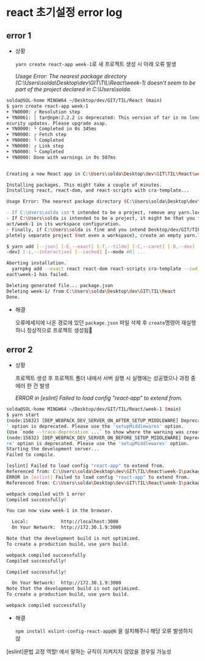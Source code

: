 # react 초기설정 error log

## error 1

+ 상황

  `yarn create react-app week-1`로 새 프로젝트 생성 시 아래 오류 발생 

  *Usage Error: The nearest package directory (C:\Users\solda\Desktop\dev\GIT\TIL\React\week-1) doesn't seem to be part of the project declared in C:\Users\solda.*

```bash
solda@SOL-home MINGW64 ~/Desktop/dev/GIT/TIL/React (main)
$ yarn create react-app week-1
➤ YN0000: ┌ Resolution step
➤ YN0061: │ tar@npm:2.2.2 is deprecated: This version of tar is no longer supported, and will not receive s
ecurity updates. Please upgrade asap.
➤ YN0000: └ Completed in 0s 345ms
➤ YN0000: ┌ Fetch step
➤ YN0000: └ Completed
➤ YN0000: ┌ Link step
➤ YN0000: └ Completed
➤ YN0000: Done with warnings in 0s 507ms


Creating a new React app in C:\Users\solda\Desktop\dev\GIT\TIL\React\week-1.

Installing packages. This might take a couple of minutes.
Installing react, react-dom, and react-scripts with cra-template...

Usage Error: The nearest package directory (C:\Users\solda\Desktop\dev\GIT\TIL\React\week-1) doesn't seem to be part of the project declared in C:\Users\solda.

- If C:\Users\solda isn't intended to be a project, remove any yarn.lock and/or package.json file there.   
- If C:\Users\solda is intended to be a project, it might be that you forgot to list Desktop/dev/GIT/TIL/Re
act/week-1 in its workspace configuration.
- Finally, if C:\Users\solda is fine and you intend Desktop/dev/GIT/TIL/React/week-1 to be treated as a com
pletely separate project (not even a workspace), create an empty yarn.lock file in it.

$ yarn add [--json] [-E,--exact] [-T,--tilde] [-C,--caret] [-D,--dev] [-P,--peer] [-O,--optional] [--prefer
-dev] [-i,--interactive] [--cached] [--mode #0] ...

Aborting installation.
  yarnpkg add --exact react react-dom react-scripts cra-template --cwd C:\Users\solda\Desktop\dev\GIT\TIL\R
eact\week-1 has failed.

Deleting generated file... package.json
Deleting week-1/ from C:\Users\solda\Desktop\dev\GIT\TIL\React
Done.
```

+ 해결

  오류메세지에 나온 경로에 있던 `package.json` 파일 삭제 후 `create`명령어 재실행하니 정상적으로 프로젝트 생성됨🤩

  


## error 2

+ 상황

  프로젝트 생성 후 프로젝트 폴더 내에서 서버 실행 시 실행에는 성공했으나 과정 중 에러 한 건 발생 

  *ERROR in [eslint] Failed to load config "react-app" to extend from.*

```bash
solda@SOL-home MINGW64 ~/Desktop/dev/GIT/TIL/React/week-1 (main)
$ yarn start
(node:15832) [DEP_WEBPACK_DEV_SERVER_ON_AFTER_SETUP_MIDDLEWARE] DeprecationWarning: 'onAfterSetupMiddleware
' option is deprecated. Please use the 'setupMiddlewares' option.
(Use `node --trace-deprecation ...` to show where the warning was created)
(node:15832) [DEP_WEBPACK_DEV_SERVER_ON_BEFORE_SETUP_MIDDLEWARE] DeprecationWarning: 'onBeforeSetupMiddlewa
re' option is deprecated. Please use the 'setupMiddlewares' option.
Starting the development server...
Failed to compile.

[eslint] Failed to load config "react-app" to extend from.
Referenced from: C:\Users\solda\Desktop\dev\GIT\TIL\React\week-1\package.json
ERROR in [eslint] Failed to load config "react-app" to extend from.
Referenced from: C:\Users\solda\Desktop\dev\GIT\TIL\React\week-1\package.json

webpack compiled with 1 error
Compiled successfully!

You can now view week-1 in the browser.

  Local:            http://localhost:3000
  On Your Network:  http://172.30.1.9:3000

Note that the development build is not optimized.
To create a production build, use yarn build.

webpack compiled successfully
Compiled successfully!

Compiled successfully!

  On Your Network:  http://172.30.1.9:3000
Note that the development build is not optimized.
To create a production build, use yarn build.

webpack compiled successfully
```

+ 해결

  `npm install eslint-config-react-app@6` 을 설치해주니 해당 오류 발생하지 않



[eslint]문법 교정 역할!  에서 말하는 규칙이 지켜지지 않았을 경우일 가능성

